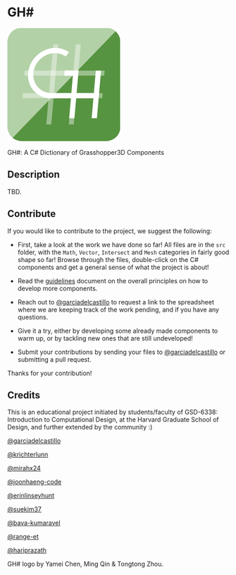 # GH#

![](assets/logo/ghsharp_logo_color_256.png)

GH#: A C# Dictionary of Grasshopper3D Components

## Description
TBD.

## Contribute
If you would like to contribute to the project, we suggest the following:

- First, take a look at the work we have done so far! All files are in the `src` folder, with the `Math`, `Vector`, `Intersect` and `Mesh` categories in fairly good shape so far! Browse through the files, double-click on the C# components and get a general sense of what the project is about!

- Read the [guidelines](GUIDELINES.md) document on the overall principles on how to develop more components.

- Reach out to [@garciadelcastillo](https://github.com/garciadelcastillo) to request a link to the spreadsheet where we are keeping track of the work pending, and if you have any questions.

- Give it a try, either by developing some already made components to warm up, or by tackling new ones that are still undeveloped! 

- Submit your contributions by sending your files to [@garciadelcastillo](https://github.com/garciadelcastillo) or submitting a pull request.

Thanks for your contribution! 

## Credits

This is an educational project initiated by students/faculty of GSD-6338: Introduction to Computational Design, at the Harvard Graduate School of Design, and further extended by the community :)

[@garciadelcastillo](https://github.com/garciadelcastillo)

[@krichterlunn](https://github.com/krichterlunn)

[@mirahx24](https://github.com/mirahx24)

[@joonhaeng-code](https://github.com/joonhaeng-code)

[@erinlinseyhunt](https://github.com/erinlinseyhunt)

[@suekim37](https://github.com/suekim37)

[@bava-kumaravel](https://github.com/bava-kumaravel)

[@range-et](https://github.com/range-et)

[@hariprazath](https://github.com/hariprazath)

GH# logo by Yamei Chen, Ming Qin & Tongtong Zhou.
